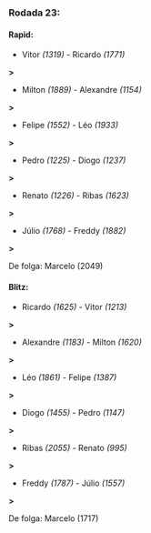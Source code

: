 ### Rodada 23:

#### Rapid:

* Vitor *(1319)*     -     Ricardo *(1771)*

 **>** 
* Milton *(1889)*     -     Alexandre *(1154)*

 **>** 
* Felipe *(1552)*     -     Léo *(1933)*

 **>** 
* Pedro *(1225)*     -     Diogo *(1237)*

 **>** 
* Renato *(1226)*     -     Ribas *(1623)*

 **>** 
* Júlio *(1768)*     -     Freddy *(1882)*

 **>** 

De folga: Marcelo (2049)

#### Blitz:

* Ricardo *(1625)*     -     Vitor *(1213)*

 **>** 
* Alexandre *(1183)*     -     Milton *(1620)*

 **>** 
* Léo *(1861)*     -     Felipe *(1387)*

 **>** 
* Diogo *(1455)*     -     Pedro *(1147)*

 **>** 
* Ribas *(2055)*     -     Renato *(995)*

 **>** 
* Freddy *(1787)*     -     Júlio *(1557)*

 **>** 

De folga: Marcelo (1717)

